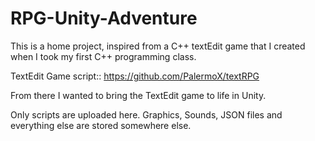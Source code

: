 # RPG-Unity-Adventure

This is a home project, inspired from a C++ textEdit game that I created when I took my first C++ programming class. 

TextEdit Game script::  https://github.com/PalermoX/textRPG

From there I wanted to bring the TextEdit game to life in Unity. 

Only scripts are uploaded here. Graphics, Sounds, JSON files and everything else are stored somewhere else. 



